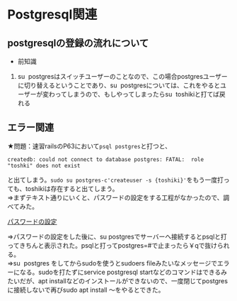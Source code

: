 # Postgresql関連

## postgresqlの登録の流れについて

* 前知識

1. su  postgresはスイッチユーザーのことなので、この場合postgresユーザーに切り替えるということであり、su  postgresについては、これをやるとユーザーが変わってしまうので、もしやってしまったらsu  toshikiと打てば戻れる



## エラー関連

★問題：速習railsのP63において`psql postgres`と打つと、

```error
createdb: could not connect to database postgres: FATAL:  role "toshki" does not exist
```

と出てしまう。`sudo su postgres-c'createuser -s {toshiki}'`をもう一度打っても、toshikiは存在すると出てしまう。  
⇒まずテキスト通りにいくと、パスワードの設定をする工程がなかったので、調べてみた。  

[パスワードの設定](https://qiita.com/sibakenY/items/407b721ad1bd0975bd00)

⇒パスワードの設定をした後に、su postgresでサーバーへ接続するとpsqlと打ってきちんと表示された。psqlと打ってpostgres=#で止まったら￥qで抜けられる。  
⇒su  postgres をしてからsudoを使うとsudoers fileみたいなメッセージでエラーになる。sudoを打たずにservice postgresql startなどのコマンドはできるみたいだが、apt installなどのインストールができないので、一度閉じてpostgresに接続しないで再びsudo apt install ～をやるとできた。
